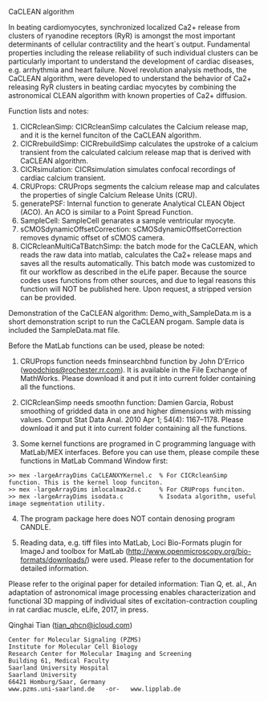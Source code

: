 CaCLEAN algorithm

In beating cardiomyocytes, synchronized localized Ca2+ release from clusters of ryanodine receptors (RyR) is amongst the most important determinants of cellular contractility and the heart´s output. Fundamental properties including the release reliability of such individual clusters can be particularly important to understand the development of cardiac diseases, e.g. arrhythmia and heart failure. Novel revolution analysis methods, the CaCLEAN algorithm, were developed to understand the behavior of Ca2+ releasing RyR clusters in beating cardiac myocytes by combining the astronomical CLEAN algorithm with known properties of Ca2+ diffusion. 

Function lists and notes:
  1. CICRcleanSimp: CICRcleanSimp calculates the Calcium release map, and it is the kernel funciton of the CaCLEAN algorithm.
  2. CICRrebuildSimp: CICRrebuildSimp calculates the upstroke of a calcium transient from the calculated calcium release map that is derived with CaCLEAN algorithm.
  3. CICRsimulation: CICRsimulation simulates confocal recordings of cardiac calcium transient.
  4. CRUProps: CRUProps segments the calcium release map and calculates the properties of single Calcium Release Units (CRU).
  5. generatePSF: Internal function to generate Analytical CLEAN Object (ACO). An ACO is similar to a Point Spread Function.
  6. SampleCell: SampleCell genarates a sample ventricular myocyte.
  7. sCMOSdynamicOffsetCorrection: sCMOSdynamicOffsetCorrection removes dynamic offset of sCMOS camera.
  8. CICRcleanMultiCaTBatchSimp: the batch mode for the CaCLEAN, which reads the raw data into matlab, calculates the Ca2+ release maps and saves all the results automatically. This batch mode was customized to fit our workflow as described in the eLife paper. Because the source codes uses functions from other sources, and due to legal reasons this function will NOT be published here. Upon request, a stripped version can be provided.
  
Demonstration of the CaCLEAN algorithm:
  Demo_with_SampleData.m is a short demonstration script to run the CaCLEAN progam. Sample data is included the SampleData.mat file.

Before the MatLab functions can be used, please be noted:

  1. CRUProps function needs fminsearchbnd function by John D'Errico (woodchips@rochester.rr.com). It is available in the File Exchange of MathWorks. Please download it and put it into current folder containing all the functions.
  
  2. CICRcleanSimp needs smoothn function: Damien Garcia, Robust smoothing of gridded data in one and higher dimensions with missing values. Comput Stat Data Anal. 2010 Apr 1; 54(4): 1167–1178. Please download it and put it into current folder containing all the functions.
  
  3. Some kernel functions are programed in C programming language with MatLab/MEX interfaces. Before you can use them, please compile these functions in MatLab Command Window first:
  
	>> mex -largeArrayDims CaCLEANXYKernel.c  % For CICRcleanSimp function. This is the kernel loop funciton.
	>> mex -largeArrayDims imlocalmax2d.c     % For CRUProps funciton.
	>> mex -largeArrayDims isodata.c          % Isodata algorithm, useful image segmentation utility.
	
  4. The program package here does NOT contain denosing program CANDLE.
  
  5. Reading data, e.g. tiff files into MatLab, Loci Bio-Formats plugin for ImageJ and toolbox for MatLab (http://www.openmicroscopy.org/bio-formats/downloads/) were used. Please refer to the documentation for detailed information.


Please refer to the original paper for detailed information: 
	Tian Q, et. al., An adaptation of astronomical image processing enables characterization and functional 3D mapping of individual sites of excitation-contraction coupling in rat cardiac muscle, eLife, 2017, in press.

Qinghai Tian (tian_qhcn@icloud.com)

	Center for Molecular Signaling (PZMS)
	Institute for Molecular Cell Biology
	Research Center for Molecular Imaging and Screening
	Building 61, Medical Faculty
	Saarland University Hospital
	Saarland University
	66421 Homburg/Saar, Germany
	www.pzms.uni-saarland.de   -or-   www.lipplab.de
